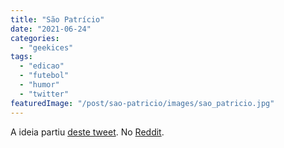 ```yaml
---
title: "São Patrício"
date: "2021-06-24"
categories: 
  - "geekices"
tags: 
  - "edicao"
  - "futebol"
  - "humor"
  - "twitter"
featuredImage: "/post/sao-patricio/images/sao_patricio.jpg"
---
```


A ideia partiu [deste tweet](https://twitter.com/chateaufiesta/status/1407999680458412035). No [Reddit](https://www.reddit.com/r/portugal/comments/o6xy0b/s%C3%A3o_patr%C3%ADcio/).
